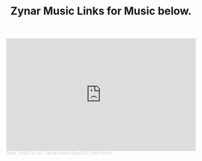 <header>

<!--
  <<< Author notes: Course header >>>
  Include a 1280×640 image, course title in sentence case, and a concise description in emphasis.
  In your repository settings: enable template repository, add your 1280×640 social image, auto delete head branches.
  Add your open source license, GitHub uses MIT license.
-->

# Zynar Music Links for Music below.



</header>
<iframe width="100%" height="300" scrolling="no" frameborder="no" allow="autoplay" src="https://w.soundcloud.com/player/?url=https%3A//api.soundcloud.com/tracks/2000394299&color=%23ff5500&auto_play=false&hide_related=false&show_comments=true&show_user=true&show_reposts=false&show_teaser=true&visual=true"></iframe><div style="font-size: 10px; color: #cccccc;line-break: anywhere;word-break: normal;overflow: hidden;white-space: nowrap;text-overflow: ellipsis; font-family: Interstate,Lucida Grande,Lucida Sans Unicode,Lucida Sans,Garuda,Verdana,Tahoma,sans-serif;font-weight: 100;"><a href="https://soundcloud.com/zynar" title="Zynar" target="_blank" style="color: #cccccc; text-decoration: none;">Zynar</a> · <a href="https://soundcloud.com/zynar/rufus-du-sol-like-an-animal-zynar-remix" title="Rüfüs Du Sol - Like An Animal (Zynar 911 Turbo Remix)" target="_blank" style="color: #cccccc; text-decoration: none;">Rüfüs Du Sol - Like An Animal (Zynar 911 Turbo Remix)</a></div>

<footer>

<!--
  <<< Author notes: Footer >>>
  Add a link to get support, GitHub status page, code of conduct, license link.
-->

</footer>
